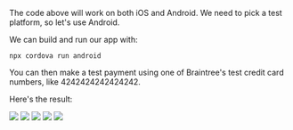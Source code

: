The code above will work on both iOS and Android. We need to pick a test platform, so let's use Android.

We can build and run our app with:

    npx cordova run android

You can then make a test payment using one of Braintree's test credit card numbers, like 4242424242424242.

Here's the result:

![](/assets/payment-braintree-1.png)
![](/assets/payment-braintree-2.png)
![](/assets/payment-braintree-3.png)
![](/assets/payment-braintree-4.png)
![](/assets/payment-braintree-5.png)
